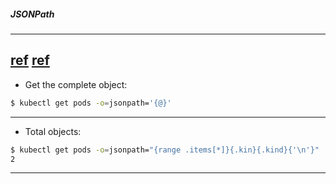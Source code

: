##### JSONPath

---

[ref](https://kubernetes.io/docs/reference/kubectl/jsonpath/)
[ref](https://goessner.net/articles/JsonPath/)
---


- Get the complete object:
```bash
$ kubectl get pods -o=jsonpath='{@}'
```

---

- Total objects:
```bash
$ kubectl get pods -o=jsonpath="{range .items[*]}{.kin}{.kind}{'\n'}" | wc -l
2
```

---

